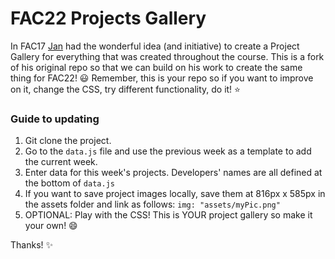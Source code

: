 # FAC22 Projects Gallery

In FAC17 [Jan](https://www.github.com/crianonim) had the wonderful idea (and initiative) to create a Project Gallery for everything that was created throughout the course. This is a fork of his original repo so that we can build on his work to create the same thing for FAC22! :smiley: Remember, this is your repo so if you want to improve on it, change the CSS, try different functionality, do it! :star:

### Guide to updating

1. Git clone the project. 
2. Go to the `data.js` file and use the previous week as a template to add the current week.
3. Enter data for this week's projects. Developers' names are all defined at the bottom of `data.js`
4. If you want to save project images locally, save them at 816px x 585px in the assets folder and link as follows: `img: "assets/myPic.png"` 
5. OPTIONAL: Play with the CSS! This is YOUR project gallery so make it your own! :smile:

Thanks! :sparkles:
